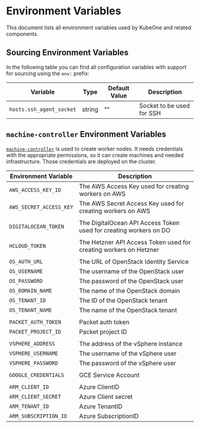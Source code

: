 # Environment Variables

This document lists all environment variables used by KubeOne and related components.

## Sourcing Environment Variables

In the following table you can find all configuration variables with support for sourcing using the `env:` prefix:

| Variable | Type | Default Value | Description |
|----------|------|---------------|-------------|
| `hosts.ssh_agent_socket` | string | "" | Socket to be used for SSH |

## `machine-controller` Environment Variables

[`machine-controller`](https://github.com/kubermatic/machine-controller) is used to create worker nodes. It needs credentials with the appropriate permissions, so it can create machines and needed infrastructure. Those credentials are deployed on the cluster.

| Environment Variable | Description |
|---|---|
| `AWS_ACCESS_KEY_ID` | The AWS Access Key used for creating workers on AWS |
| `AWS_SECRET_ACCESS_KEY` | The AWS Secret Access Key used for creating workers on AWS |
| | |
| `DIGITALOCEAN_TOKEN` | The DigitalOcean API Access Token used for creating workers on DO |
| | |
| `HCLOUD_TOKEN` | The Hetzner API Access Token used for creating workers on Hetzner |
| | |
| `OS_AUTH_URL` | The URL of OpenStack Identity Service |
| `OS_USERNAME` | The username of the OpenStack user |
| `OS_PASSWORD` | The password of the OpenStack user |
| `OS_DOMAIN_NAME` | The name of the OpenStack domain |
| `OS_TENANT_ID` | The ID of the OpenStack tenant |
| `OS_TENANT_NAME` | The name of the OpenStack tenant |
| | |
| `PACKET_AUTH_TOKEN` | Packet auth token |
| `PACKET_PROJECT_ID` | Packet project ID |
| | |
| `VSPHERE_ADDRESS` | The address of the vSphere instance |
| `VSPHERE_USERNAME` | The username of the vSphere user |
| `VSPHERE_PASSWORD` | The password of the vSphere user |
| | |
| `GOOGLE_CREDENTIALS` | GCE Service Account |
| | |
| `ARM_CLIENT_ID` | Azure ClientID |
| `ARM_CLIENT_SECRET` | Azure Client secret |
| `ARM_TENANT_ID` | Azure TenantID |
| `ARM_SUBSCRIPTION_ID` | Azure SubscriptionID |
